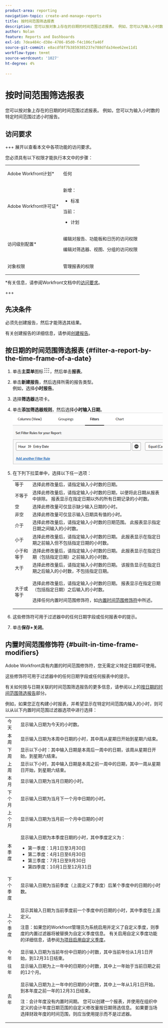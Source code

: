 ```yaml
---
product-area: reporting
navigation-topic: create-and-manage-reports
title: 按时间范围筛选报表
description: 您可以按对象上存在的日期的时间范围过滤报表。 例如，您可以为输入小时数的特定时间范围过滤小时报告。
author: Nolan
feature: Reports and Dashboards
exl-id: 7dea484c-d38e-4786-85d0-f4c106cfa46f
source-git-commit: e8acdf8f7b3859385237e788dfda34ee62ee11d1
workflow-type: tm+mt
source-wordcount: '1027'
ht-degree: 4%

---
```


# 按时间范围筛选报表

<!-- Audited: 11/2024 -->

您可以按对象上存在的日期的时间范围过滤报表。 例如，您可以为输入小时数的特定时间范围过滤小时报告。

## 访问要求

+++ 展开以查看本文中各项功能的访问要求。

您必须具有以下权限才能执行本文中的步骤：

<table style="table-layout:auto"> 
 <col> 
 <col> 
 <tbody> 
  <tr> 
   <td role="rowheader">Adobe Workfront计划*</td> 
   <td> <p>任何</p> </td> 
  </tr> 
  <tr> 
   <td role="rowheader">Adobe Workfront许可证*</td> 
      <td> 
      <p>新增：</p>
         <ul>
         <li><p>标准</p></li>
         </ul>
      <p>当前：</p>
         <ul>
         <li><p>计划</p></li>
         </ul>
   </td>

</tr> 
  <tr> 
   <td role="rowheader">访问级别配置*</td> 
   <td> <p>编辑对报告、功能板和日历的访问权限</p> <p>编辑对筛选器、视图、分组的访问权限</p></td> 
  </tr> 
  <tr> 
   <td role="rowheader">对象权限</td> 
   <td> <p>管理报表的权限</p></td> 
  </tr> 
 </tbody> 
</table>

*有关信息，请参阅Workfront文档中的[访问要求](/help/quicksilver/administration-and-setup/add-users/access-levels-and-object-permissions/access-level-requirements-in-documentation.md)。

+++

## 先决条件

必须先创建报告，然后才能筛选其结果。

有关创建报告的详细信息，请参阅[创建报告](../../../reports-and-dashboards/reports/creating-and-managing-reports/create-report.md)。

## 按日期的时间范围筛选报表 {#filter-a-report-by-the-time-frame-of-a-date}

1. 单击&#x200B;**主菜单**&#x200B;图标![主菜单图标](assets/main-menu-icon.png)，然后单击&#x200B;**报表**。

1. 单击&#x200B;**新建报告**，然后选择所需的报告类型。\
   例如，选择&#x200B;**小时报告**。

1. 选择&#x200B;**筛选器**&#x200B;选项卡。
1. 单击&#x200B;**添加筛选器规则**，然后选择&#x200B;**小时输入日期**。\
   ![按时间范围过滤小时报告](assets/qs-filtering-hour-report-by-timeframe-350x357.png)

1. 在下列下拉菜单中，选择以下任一选项：

   <table style="table-layout:auto"> 
    <col> 
    <col> 
    <tbody> 
     <tr> 
      <td role="rowheader">等于</td> 
      <td>选择此修改量后，请指定输入小时数的日期。</td> 
     </tr> 
     <tr> 
      <td role="rowheader">不等于</td> 
      <td>选择此修改量后，请指定输入小时数的日期，以便将此日期从报表中排除。 报表显示在指定日期以外的所有日期记录的小时数。</td> 
     </tr> 
     <tr> 
      <td role="rowheader">空</td> 
      <td>选择此修改量可仅显示缺少输入日期的小时。</td> 
     </tr> 
     <tr> 
      <td role="rowheader">非空</td> 
      <td>选择此修改量可仅显示输入日期具有值的小时。</td> 
     </tr> 
     <tr> 
      <td role="rowheader">介于</td> 
      <td>选择此修改量后，请指定输入小时数的日期范围。 此报表显示指定日期之间输入的小时数。</td> 
     </tr> 
     <tr> 
      <td role="rowheader">小于</td> 
      <td>选择此修改量后，请指定输入小时数的日期。 此报表显示在指定日期之前输入但不包括指定日期的小时数。</td> 
     </tr> 
     <tr> 
      <td role="rowheader">小于和等于</td> 
      <td>选择此修改量后，请指定输入小时数的日期。 此报表显示在指定日期（包括指定日期）之前输入的小时数。</td> 
     </tr> 
     <tr> 
      <td role="rowheader">大于</td> 
      <td>选择此修改量后，请指定输入小时数的日期。 该报告显示在指定日期之后输入的小时数，不包括指定日期。</td> 
     </tr> 
     <tr> 
      <td role="rowheader">大于或等于</td> 
      <td> <p>选择此修改量后，请指定输入小时数的日期。 报表显示在指定日期（包括指定日期）之后输入的小时数。</p> <p>选择任何内置时间范围修饰符，如<a href="#built-in-time-frame-modifiers" class="MCXref xref">内置时间范围修饰符</a>中所述。</p> </td> 
     </tr> 
    </tbody> 
   </table>

1. 这些修饰符可用于过滤器中的任何日期字段或任何报表中的提示。
1. 单击&#x200B;**保存+关闭**。

## 内置时间范围修饰符 {#built-in-time-frame-modifiers}

Adobe Workfront具有内置的时间范围修饰符，您无需定义特定日期即可使用。

这些修饰符可用于过滤器中的任何日期字段或任何报表中的提示。

有关如何按与日期关联的时间范围筛选报告的更多信息，请参阅以上的[按日期的时间范围筛选报告](#filter-a-report-by-the-time-frame-of-a-date)部分。

例如，如果您正在构建小时报表，并希望显示在特定时间范围内输入的小时，则可以从以下内置时间范围过滤器选项中进行选择：

<table style="table-layout:auto"> 
 <col> 
 <col> 
 <tbody> 
  <tr> 
   <td role="rowheader">今天</td> 
   <td>显示输入日期为今天的小时数。</td> 
  </tr> 
  <tr> 
   <td role="rowheader">本周</td> 
   <td>显示输入日期为本周中日期的小时，其中周从星期日开始到星期六结束。</td> 
  </tr> 
  <tr> 
   <td role="rowheader">下周</td> 
   <td>显示以下小时：其中输入日期是本周后一周中的日期，该周从星期日开始，到星期六结束。 </td> 
  </tr> 
  <tr> 
   <td role="rowheader">上周</td> 
   <td>显示以下小时，其中输入日期是本周之前一周中的日期，其中一周从星期日开始，到星期六结束。 </td> 
  </tr> 
  <tr> 
   <td role="rowheader">本月</td> 
   <td>显示输入日期为当月日期的小时。</td> 
  </tr> 
  <tr> 
   <td role="rowheader">下个月</td> 
   <td>显示输入日期为当月下一个月中日期的小时。</td> 
  </tr> 
  <tr> 
   <td role="rowheader">上个月</td> 
   <td>显示输入日期为当月前一个月中日期的小时</td> 
  </tr> 
  <tr> 
   <td role="rowheader">本季度</td> 
   <td> <p>显示输入日期为本季度日期的小时，其中季度定义为：</p> 
    <ul> 
     <li>第一季度：1月1日至3月30日</li> 
     <li>第二季度：4月1日至6月30日</li> 
     <li>第三季度：7月1日至9月30日</li> 
     <li>第四季度：10月1日至12月31日</li> 
    </ul> </td> 
  </tr> 
  <tr> 
   <td role="rowheader">下个季度</td> 
   <td>显示输入日期为当前季度（上面定义了季度）后某个季度中的日期的小时数。</td> 
  </tr> 
  <tr> 
   <td role="rowheader">上个季度</td> 
   <td> <p>显示其输入日期为当前季度前一个季度中的日期的小时，其中季度在上面定义。</p> <p>注意：如果您的Workfront管理员为系统启用并定义了自定义季度，则季度的内置过滤器将被替换为自定义季度信息。 有关启用自定义季度功能的详细信息，请参阅<a href="../../../administration-and-setup/set-up-workfront/configure-system-defaults/enable-custom-quarters-projects.md" class="MCXref xref">为项目启用自定义季度</a>。</p> </td> 
  </tr> 
  <tr> 
   <td role="rowheader">今年</td> 
   <td>显示输入日期为当前年份中日期的小时数，其中当前年份从1月1日开始，到12月31日结束。</td> 
  </tr> 
  <tr> 
   <td role="rowheader">往年</td> 
   <td>显示输入日期为上一年中的日期的小时数，其中上一年始于当前日期之前的12个月。</td> 
  </tr> 
  <tr> 
   <td role="rowheader">去年</td> 
   <td> <p>显示输入日期为上一年中的日期的小时数，其中上一年从1月1日开始，到本年度之前一年的12月31日结束。</p> <p>注：会计年度没有内置时间期。 您可以创建一个报表，并使用在组织中定义的会计年度日期范围的自定义修改量按日期筛选信息。 如果要当场选择财政年度的时间范围，则应当使用提示而不是过滤器。 </p> </td> 
  </tr> 
 </tbody> 
</table>
